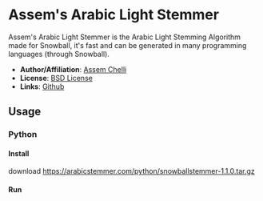 # Assem's Arabic Light Stemmer 
Assem's Arabic Light Stemmer is the Arabic Light Stemming Algorithm made for Snowball, it's fast and can be generated in many programming languages (through Snowball).

- **Author/Affiliation**:  [Assem Chelli](http://www.assemchelli.com/)
- **License**: [BSD License](https://github.com/assem-ch/arabicstemmer/blob/master/BSD_License.txt)
- **Links**: [Github](https://github.com/assem-ch/arabicstemmer)


## Usage
### Python
#### Install
download https://arabicstemmer.com/python/snowballstemmer-1.1.0.tar.gz


#### Run

```pyhton


```


